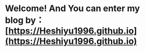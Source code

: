 # Welcome! And You can enter my blog by： [https://Heshiyu1996.github.io](https://Heshiyu1996.github.io)
